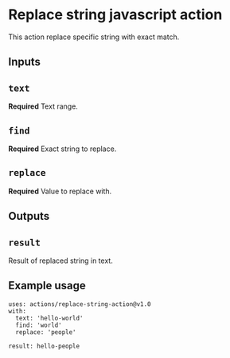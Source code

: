 # Replace string javascript action

This action replace specific string with exact match.

## Inputs

## `text`

**Required** Text range.

## `find`

**Required** Exact string to replace.

## `replace`

**Required** Value to replace with.

## Outputs

## `result`

Result of replaced string in text.

## Example usage
```
uses: actions/replace-string-action@v1.0
with:
  text: 'hello-world'
  find: 'world'
  replace: 'people'
```

```result: hello-people```